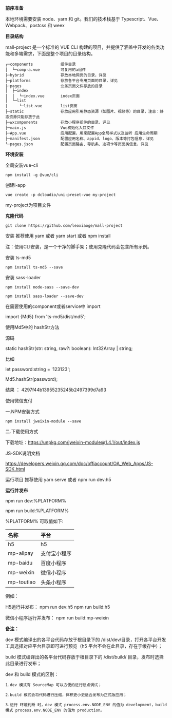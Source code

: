 **前序准备**

本地环境需要安装 node、yarn 和 git。我们的技术栈基于 Typescript、Vue、Webpack、postcss 和 weex

**目录结构**

mall-project 是一个标准的 VUE CLI 构建的项目，并提供了涵盖中开发的各类功能和多端需求，下面是整个项目的目录结构。

```
┌─components            组件目录
│  └─comp-a.vue         可复用的a组件
├─hybrid                存放本地网页的目录，详见
├─platforms             存放各平台专用页面的目录，详见
├─pages                 业务页面文件存放的目录
│  ├─index
│  │  └─index.vue       index页面
│  └─list
│     └─list.vue        list页面
├─static                存放应用引用静态资源（如图片、视频等）的目录，注意：静态资源只能存放于此
├─wxcomponents          存放小程序组件的目录，详见
├─main.js               Vue初始化入口文件
├─App.vue               应用配置，用来配置App全局样式以及监听 应用生命周期
├─manifest.json         配置应用名称、appid、logo、版本等打包信息，详见
└─pages.json            配置页面路由、导航条、选项卡等页面类信息，详见
```

**环境安装**

全局安装vue-cli

```
npm install -g @vue/cli
```

创建i-app

```
vue create -p dcloudio/uni-preset-vue my-project
```

my-project为项目文件

**克隆代码**

```
git clone https://github.com/leoxiaoge/mall-project
```

安装 推荐使用 yarn 或者 yarn start 或者 npm install

注：使用CLI安装，是一个干净的脚手架；使用克隆代码会包含所有示例。

安装 ts-md5

```
npm install ts-md5 --save
```

安装 sass-loader

```
npm install node-sass --save-dev

npm install sass-loader --save-dev
```
在需要使用的component或者service中 import

import {Md5} from 'ts-md5/dist/md5';


使用Md5中的 hashStr方法

源码

static hashStr(str: string, raw?: boolean): Int32Array | string;

比如

let password:string = '123123';

Md5.hashStr(password);

结果 ： 4297f44b13955235245b2497399d7a93

使用微信支付

一.NPM安装方式

```
npm install jweixin-module --save
```

二.下载使用方式

下载地址：https://unpkg.com/jweixin-module@1.4.1/out/index.js

JS-SDK说明文档

https://developers.weixin.qq.com/doc/offiaccount/OA_Web_Apps/JS-SDK.html

运行项目 推荐使用 yarn serve 或者 npm run dev:h5

**运行并发布**

npm run dev:%PLATFORM%

npm run build:%PLATFORM%

%PLATFORM% 可取值如下:

|名称| 平台|
| :----- | :----- |
|h5|h5|
|mp-alipay|支付宝小程序|
|mp-baidu|百度小程序|
|mp-weixin|微信小程序|
|mp-toutiao|头条小程序|

例如： 

H5运行并发布： npm run dev:h5    npm run build:h5

微信小程序运行并发布： npm run build:mp-weixin
      
**备注：**

dev 模式编译出的各平台代码存放于根目录下的 /dist/dev/目录，打开各平台开发工具选择对应平台目录即可进行预览（h5 平台不会在此目录，存在于缓存中）；

build 模式编译出的各平台代码存放于根目录下的 /dist/build/ 目录，发布时选择此目录进行发布；

dev 和 build 模式的区别：

    1.dev 模式有 SourceMap 可以方便的进行断点调试；
    
    2.build 模式会将代码进行压缩，体积更小更适合发布为正式版应用；
    
    3.进行 环境判断 时，dev 模式 process.env.NODE_ENV 的值为 development，build 模式 process.env.NODE_ENV 的值为 production。
    
